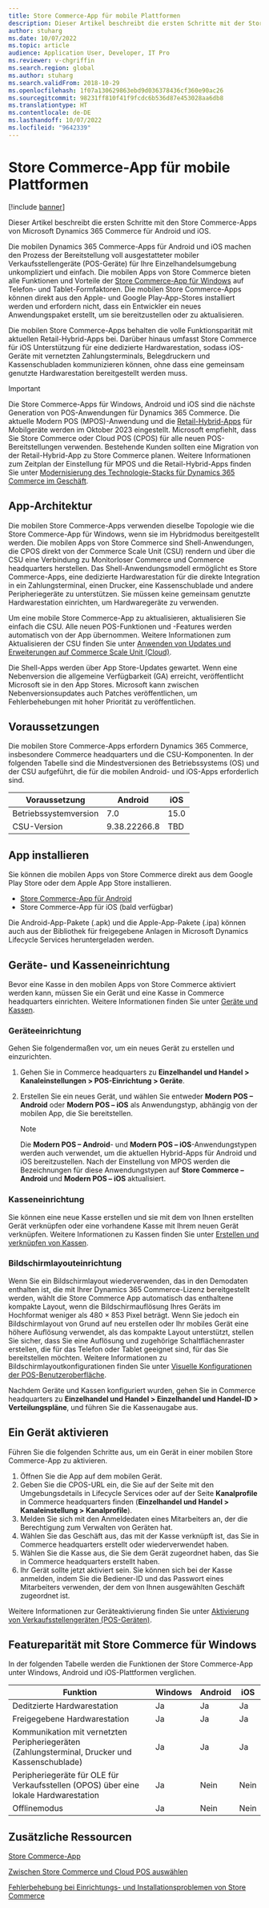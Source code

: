 ```yaml
---
title: Store Commerce-App für mobile Plattformen
description: Dieser Artikel beschreibt die ersten Schritte mit der Store Commerce-App von Microsoft Dynamics 365 Commerce für Android und iOS.
author: stuharg
ms.date: 10/07/2022
ms.topic: article
audience: Application User, Developer, IT Pro
ms.reviewer: v-chgriffin
ms.search.region: global
ms.author: stuharg
ms.search.validFrom: 2018-10-29
ms.openlocfilehash: 1f07a130629863ebd9d036378436cf360e90ac26
ms.sourcegitcommit: 98231ff810f41f9fcdc6b536d87e453028aa6db8
ms.translationtype: HT
ms.contentlocale: de-DE
ms.lasthandoff: 10/07/2022
ms.locfileid: "9642339"
---
```

# <a name="store-commerce-app-for-mobile-platforms"></a>Store Commerce-App für mobile Plattformen

[!include [banner](../includes/banner.md)]

Dieser Artikel beschreibt die ersten Schritte mit den Store Commerce-Apps von Microsoft Dynamics 365 Commerce für Android und iOS.

Die mobilen Dynamics 365 Commerce-Apps für Android und iOS machen den Prozess der Bereitstellung voll ausgestatteter mobiler Verkaufsstellengeräte (POS-Geräte) für Ihre Einzelhandelsumgebung unkompliziert und einfach. Die mobilen Apps von Store Commerce bieten alle Funktionen und Vorteile der [Store Commerce-App für Windows](store-commerce.md) auf Telefon- und Tablet-Formfaktoren. Die mobilen Store Commerce-Apps können direkt aus den Apple- und Google Play-App-Stores installiert werden und erfordern nicht, dass ein Entwickler ein neues Anwendungspaket erstellt, um sie bereitzustellen oder zu aktualisieren. 

Die mobilen Store Commerce-Apps behalten die volle Funktionsparität mit aktuellen Retail-Hybrid-Apps bei. Darüber hinaus umfasst Store Commerce für iOS Unterstützung für eine dedizierte Hardwarestation, sodass iOS-Geräte mit vernetzten Zahlungsterminals, Belegdruckern und Kassenschubladen kommunizieren können, ohne dass eine gemeinsam genutzte Hardwarestation bereitgestellt werden muss. 

> [!IMPORTANT]
> Die Store Commerce-Apps für Windows, Android und iOS sind die nächste Generation von POS-Anwendungen für Dynamics 365 Commerce. Die aktuelle Modern POS (MPOS)-Anwendung und die [Retail-Hybrid-Apps](hybridapp.md) für Mobilgeräte werden im Oktober 2023 eingestellt. Microsoft empfiehlt, dass Sie Store Commerce oder Cloud POS (CPOS) für alle neuen POS-Bereitstellungen verwenden. Bestehende Kunden sollten eine Migration von der Retail-Hybrid-App zu Store Commerce planen. Weitere Informationen zum Zeitplan der Einstellung für MPOS und die Retail-Hybrid-Apps finden Sie unter [Modernisierung des Technologie-Stacks für Dynamics 365 Commerce im Geschäft](https://www.microsoft.com/download/details.aspx?id=103896). 

## <a name="app-architecture"></a>App-Architektur

Die mobilen Store Commerce-Apps verwenden dieselbe Topologie wie die Store Commerce-App für Windows, wenn sie im Hybridmodus bereitgestellt werden. Die mobilen Apps von Store Commerce sind Shell-Anwendungen, die CPOS direkt von der Commerce Scale Unit (CSU) rendern und über die CSU eine Verbindung zu Monitorloser Commerce und Commerce headquarters herstellen. Das Shell-Anwendungsmodell ermöglicht es Store Commerce-Apps, eine dedizierte Hardwarestation für die direkte Integration in ein Zahlungsterminal, einen Drucker, eine Kassenschublade und andere Peripheriegeräte zu unterstützen. Sie müssen keine gemeinsam genutzte Hardwarestation einrichten, um Hardwaregeräte zu verwenden. 

Um eine mobile Store Commerce-App zu aktualisieren, aktualisieren Sie einfach die CSU. Alle neuen POS-Funktionen und -Features werden automatisch von der App übernommen. Weitere Informationen zum Aktualisieren der CSU finden Sie unter [Anwenden von Updates und Erweiterungen auf Commerce Scale Unit (Cloud)](../../fin-ops-core/dev-itpro/deployment/update-retail-channel.md).

Die Shell-Apps werden über App Store-Updates gewartet. Wenn eine Nebenversion die allgemeine Verfügbarkeit (GA) erreicht, veröffentlicht Microsoft sie in den App Stores. Microsoft kann zwischen Nebenversionsupdates auch Patches veröffentlichen, um Fehlerbehebungen mit hoher Priorität zu veröffentlichen.

## <a name="prerequisites"></a>Voraussetzungen

Die mobilen Store Commerce-Apps erfordern Dynamics 365 Commerce, insbesondere Commerce headquarters und die CSU-Komponenten. In der folgenden Tabelle sind die Mindestversionen des Betriebssystems (OS) und der CSU aufgeführt, die für die mobilen Android- und iOS-Apps erforderlich sind. 

| Voraussetzung | Android      | iOS  |
| ------------ | ------------ | ---- |
| Betriebssystemversion   | 7.0          | 15.0 |
| CSU-Version  | 9.38.22266.8 | TBD  |

## <a name="install-the-app"></a>App installieren

Sie können die mobilen Apps von Store Commerce direkt aus dem Google Play Store oder dem Apple App Store installieren. 

- [Store Commerce-App für Android](https://aka.ms/storecommerceandroid)
- Store Commerce-App für iOS (bald verfügbar)

Die Android-App-Pakete (.apk) und die Apple-App-Pakete (.ipa) können auch aus der Bibliothek für freigegebene Anlagen in Microsoft Dynamics Lifecycle Services heruntergeladen werden. 

## <a name="device-and-register-setup"></a>Geräte- und Kasseneinrichtung

Bevor eine Kasse in den mobilen Apps von Store Commerce aktiviert werden kann, müssen Sie ein Gerät und eine Kasse in Commerce headquarters einrichten. Weitere Informationen finden Sie unter [Geräte und Kassen](../implementation-considerations-devices.md). 

### <a name="device-setup"></a>Geräteeinrichtung

Gehen Sie folgendermaßen vor, um ein neues Gerät zu erstellen und einzurichten.

1. Gehen Sie in Commerce headquarters zu **Einzelhandel und Handel \> Kanaleinstellungen \> POS-Einrichtung \> Geräte**. 
1. Erstellen Sie ein neues Gerät, und wählen Sie entweder **Modern POS – Android** oder **Modern POS – iOS** als Anwendungstyp, abhängig von der mobilen App, die Sie bereitstellen. 

    > [!NOTE] 
    > Die **Modern POS – Android**- und **Modern POS – iOS**-Anwendungstypen werden auch verwendet, um die aktuellen Hybrid-Apps für Android und iOS bereitzustellen. Nach der Einstellung von MPOS werden die Bezeichnungen für diese Anwendungstypen auf **Store Commerce – Android** und **Modern POS – iOS** aktualisiert. 

### <a name="register-setup"></a>Kasseneinrichtung

Sie können eine neue Kasse erstellen und sie mit dem von Ihnen erstellten Gerät verknüpfen oder eine vorhandene Kasse mit Ihrem neuen Gerät verknüpfen. Weitere Informationen zu Kassen finden Sie unter [Erstellen und verknüpfen von Kassen](../tasks/create-associate-registers.md).

### <a name="screen-layout-setup"></a>Bildschirmlayouteinrichtung

Wenn Sie ein Bildschirmlayout wiederverwenden, das in den Demodaten enthalten ist, die mit Ihrer Dynamics 365 Commerce-Lizenz bereitgestellt werden, wählt die Store Commerce App automatisch das enthaltene kompakte Layout, wenn die Bildschirmauflösung Ihres Geräts im Hochformat weniger als 480 &times; 853 Pixel beträgt. Wenn Sie jedoch ein Bildschirmlayout von Grund auf neu erstellen oder Ihr mobiles Gerät eine höhere Auflösung verwendet, als das kompakte Layout unterstützt, stellen Sie sicher, dass Sie eine Auflösung und zugehörige Schaltflächenraster erstellen, die für das Telefon oder Tablet geeignet sind, für das Sie bereitstellen möchten. Weitere Informationen zu Bildschirmlayoutkonfigurationen finden Sie unter [Visuelle Konfigurationen der POS-Benutzeroberfläche](../pos-screen-layouts.md). 

Nachdem Geräte und Kassen konfiguriert wurden, gehen Sie in Commerce headquarters zu **Einzelhandel und Handel \> Einzelhandel und Handel-ID \> Verteilungspläne**, und führen Sie die Kassenaugabe aus.

## <a name="activate-a-device"></a>Ein Gerät aktivieren

Führen Sie die folgenden Schritte aus, um ein Gerät in einer mobilen Store Commerce-App zu aktivieren.

1. Öffnen Sie die App auf dem mobilen Gerät.
1. Geben Sie die CPOS-URL ein, die Sie auf der Seite mit den Umgebungsdetails in Lifecycle Services oder auf der Seite **Kanalprofile** in Commerce headquarters finden (**Einzelhandel und Handel \> Kanaleinstellung \> Kanalprofile**).
1. Melden Sie sich mit den Anmeldedaten eines Mitarbeiters an, der die Berechtigung zum Verwalten von Geräten hat.
1. Wählen Sie das Geschäft aus, das mit der Kasse verknüpft ist, das Sie in Commerce headquarters erstellt oder wiederverwendet haben.
1. Wählen Sie die Kasse aus, die Sie dem Gerät zugeordnet haben, das Sie in Commerce headquarters erstellt haben.
1. Ihr Gerät sollte jetzt aktiviert sein. Sie können sich bei der Kasse anmelden, indem Sie die Bediener-ID und das Passwort eines Mitarbeiters verwenden, der dem von Ihnen ausgewählten Geschäft zugeordnet ist. 

Weitere Informationen zur Geräteaktivierung finden Sie unter [Aktivierung von Verkaufsstellengeräten (POS-Geräten)](retail-device-activation.md#activate-a-modern-pos-or-cloud-pos-device-by-using-guided-activation).

## <a name="feature-parity-with-store-commerce-for-windows"></a>Featureparität mit Store Commerce für Windows

In der folgenden Tabelle werden die Funktionen der Store Commerce-App unter Windows, Android und iOS-Plattformen verglichen.

| Funktion                                                                               | Windows | Android | iOS |
| ------------------------------------------------------------------------------------- | ------- | ------- | --- |
| Deditzierte Hardwarestation                                                            | Ja     | Ja     | Ja |
| Freigegebene Hardwarestation                                                               | Ja     | Ja     | Ja |
| Kommunikation mit vernetzten Peripheriegeräten (Zahlungsterminal, Drucker und Kassenschublade) | Ja     | Ja     | Ja |
| Peripheriegeräte für OLE für Verkaufsstellen (OPOS) über eine lokale Hardwarestation             | Ja     | Nein      | Nein  |
| Offlinemodus                                                                          | Ja     | Nein      | Nein  |

## <a name="additional-resources"></a>Zusätzliche Ressourcen

[Store Commerce-App](store-commerce.md)

[Zwischen Store Commerce und Cloud POS auswählen](../mpos-or-cpos.md)

[Fehlerbehebung bei Einrichtungs- und Installationsproblemen von Store Commerce](../troubleshoot/store-commerce-setup-installation.md)
